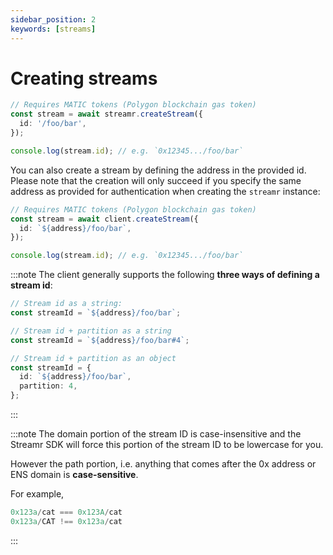 ```yaml
---
sidebar_position: 2
keywords: [streams]
---
```


# Creating streams
```ts
// Requires MATIC tokens (Polygon blockchain gas token)
const stream = await streamr.createStream({
  id: '/foo/bar',
});

console.log(stream.id); // e.g. `0x12345.../foo/bar`
```

You can also create a stream by defining the address in the provided id. Please note that the creation will only succeed if you specify the same address as provided for authentication when creating the `streamr` instance:

```ts
// Requires MATIC tokens (Polygon blockchain gas token)
const stream = await client.createStream({
  id: `${address}/foo/bar`,
});

console.log(stream.id); // e.g. `0x12345.../foo/bar`
```

:::note
The client generally supports the following **three ways of defining a stream id**:

```ts
// Stream id as a string:
const streamId = `${address}/foo/bar`;

// Stream id + partition as a string
const streamId = `${address}/foo/bar#4`;

// Stream id + partition as an object
const streamId = {
  id: `${address}/foo/bar`,
  partition: 4,
};
```
:::

:::note
The domain portion of the stream ID is case-insensitive and the Streamr SDK will force this portion of the stream ID to be lowercase for you.

However the path portion, i.e. anything that comes after the 0x address or ENS domain is **case-sensitive**.

For example,
```ts
0x123a/cat === 0x123A/cat
0x123a/CAT !== 0x123a/cat
```
:::
